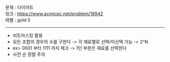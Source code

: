 문제 : 다이어트
<br>
링크 : https://www.acmicpc.net/problem/19942
<br>
레벨 : gold 5

---

- 비트마스킹 활용
- 모든 조합의 경우의 수를 구한다 -> 각 재료별로 선택/미선택 가능 -> 2^N 
- ex> 0001 부터 1111 까지 체크 -> 1인 부분은 재료를 선택한다
- 사전 순 정렬 주의